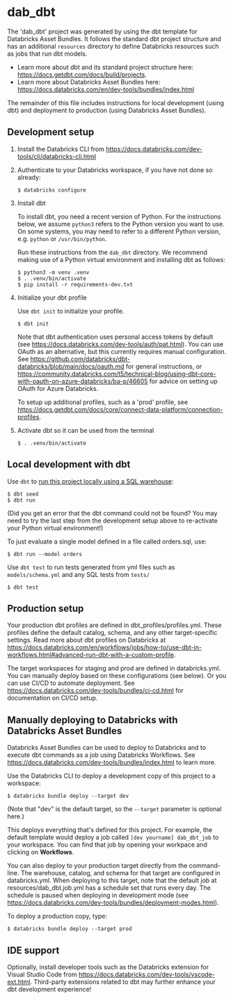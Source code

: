 # dab_dbt

The 'dab_dbt' project was generated by using the dbt template for
Databricks Asset Bundles. It follows the standard dbt project structure
and has an additional `resources` directory to define Databricks resources such as jobs
that run dbt models.

* Learn more about dbt and its standard project structure here: https://docs.getdbt.com/docs/build/projects.
* Learn more about Databricks Asset Bundles here: https://docs.databricks.com/en/dev-tools/bundles/index.html

The remainder of this file includes instructions for local development (using dbt)
and deployment to production (using Databricks Asset Bundles).

## Development setup

1. Install the Databricks CLI from https://docs.databricks.com/dev-tools/cli/databricks-cli.html

2. Authenticate to your Databricks workspace, if you have not done so already:
    ```
    $ databricks configure
    ```

3. Install dbt

   To install dbt, you need a recent version of Python. For the instructions below,
   we assume `python3` refers to the Python version you want to use. On some systems,
   you may need to refer to a different Python version, e.g. `python` or `/usr/bin/python`.

   Run these instructions from the `dab_dbt` directory. We recommend making
   use of a Python virtual environment and installing dbt as follows:

   ```
   $ python3 -m venv .venv
   $ . .venv/bin/activate
   $ pip install -r requirements-dev.txt
   ```

4. Initialize your dbt profile

   Use `dbt init` to initialize your profile.

   ```
   $ dbt init
   ```

   Note that dbt authentication uses personal access tokens by default
   (see https://docs.databricks.com/dev-tools/auth/pat.html).
   You can use OAuth as an alternative, but this currently requires manual configuration.
   See https://github.com/databricks/dbt-databricks/blob/main/docs/oauth.md
   for general instructions, or https://community.databricks.com/t5/technical-blog/using-dbt-core-with-oauth-on-azure-databricks/ba-p/46605
   for advice on setting up OAuth for Azure Databricks.

   To setup up additional profiles, such as a 'prod' profile,
   see https://docs.getdbt.com/docs/core/connect-data-platform/connection-profiles.

5. Activate dbt so it can be used from the terminal

   ```
   $ . .venv/bin/activate
    ```

## Local development with dbt

Use `dbt` to [run this project locally using a SQL warehouse](https://docs.databricks.com/partners/prep/dbt.html):

```
$ dbt seed
$ dbt run
```

(Did you get an error that the dbt command could not be found? You may need
to try the last step from the development setup above to re-activate
your Python virtual environment!)


To just evaluate a single model defined in a file called orders.sql, use:

```
$ dbt run --model orders
```

Use `dbt test` to run tests generated from yml files such as `models/schema.yml`
and any SQL tests from `tests/`

```
$ dbt test
```

## Production setup

Your production dbt profiles are defined in dbt_profiles/profiles.yml.
These profiles define the default catalog, schema, and any other
target-specific settings. Read more about dbt profiles on Databricks at
https://docs.databricks.com/en/workflows/jobs/how-to/use-dbt-in-workflows.html#advanced-run-dbt-with-a-custom-profile.

The target workspaces for staging and prod are defined in databricks.yml.
You can manually deploy based on these configurations (see below).
Or you can use CI/CD to automate deployment. See
https://docs.databricks.com/dev-tools/bundles/ci-cd.html for documentation
on CI/CD setup.

## Manually deploying to Databricks with Databricks Asset Bundles

Databricks Asset Bundles can be used to deploy to Databricks and to execute
dbt commands as a job using Databricks Workflows. See
https://docs.databricks.com/dev-tools/bundles/index.html to learn more.

Use the Databricks CLI to deploy a development copy of this project to a workspace:

```
$ databricks bundle deploy --target dev
```

(Note that "dev" is the default target, so the `--target` parameter
is optional here.)

This deploys everything that's defined for this project.
For example, the default template would deploy a job called
`[dev yourname] dab_dbt_job` to your workspace.
You can find that job by opening your workpace and clicking on **Workflows**.

You can also deploy to your production target directly from the command-line.
The warehouse, catalog, and schema for that target are configured in databricks.yml.
When deploying to this target, note that the default job at resources/dab_dbt.job.yml
has a schedule set that runs every day. The schedule is paused when deploying in development mode
(see https://docs.databricks.com/dev-tools/bundles/deployment-modes.html).

To deploy a production copy, type:

```
$ databricks bundle deploy --target prod
```

## IDE support

Optionally, install developer tools such as the Databricks extension for Visual Studio Code from
https://docs.databricks.com/dev-tools/vscode-ext.html. Third-party extensions
related to dbt may further enhance your dbt development experience!
